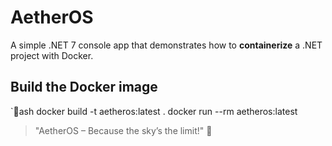 # AetherOS

A simple .NET 7 console app that demonstrates how to **containerize** a .NET project with Docker.

## Build the Docker image

`ash
docker build -t aetheros:latest .
docker run --rm aetheros:latest

> "AetherOS – Because the sky’s the limit!" 🌌

